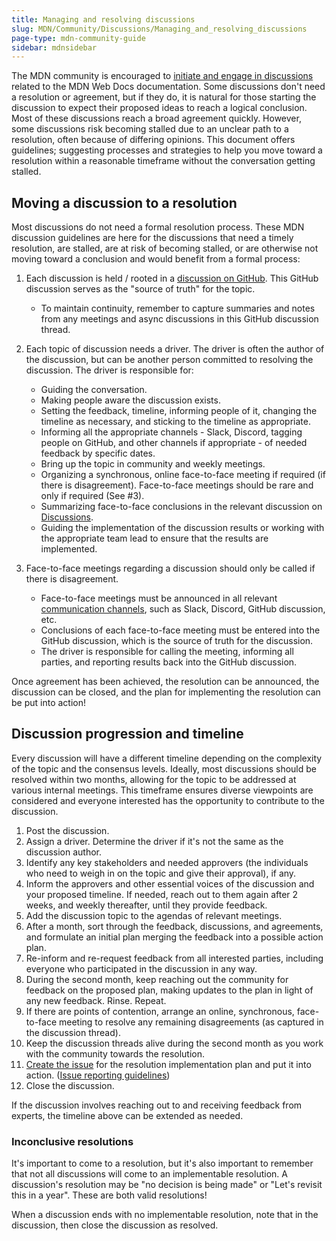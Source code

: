 ```yaml
---
title: Managing and resolving discussions
slug: MDN/Community/Discussions/Managing_and_resolving_discussions
page-type: mdn-community-guide
sidebar: mdnsidebar
---
```


The MDN community is encouraged to [initiate and engage in discussions](/en-US/docs/MDN/Community/Discussions) related to the MDN Web Docs documentation. Some discussions don't need a resolution or agreement, but if they do, it is natural for those starting the discussion to expect their proposed ideas to reach a logical conclusion. Most of these discussions reach a broad agreement quickly. However, some discussions risk becoming stalled due to an unclear path to a resolution, often because of differing opinions. This document offers guidelines; suggesting processes and strategies to help you move toward a resolution within a reasonable timeframe without the conversation getting stalled.

## Moving a discussion to a resolution

Most discussions do not need a formal resolution process. These MDN discussion guidelines are here for the discussions that need a timely resolution, are stalled, are at risk of becoming stalled, or are otherwise not moving toward a conclusion and would benefit from a formal process:

1. Each discussion is held / rooted in a [discussion on GitHub](https://github.com/orgs/mdn/discussions). This GitHub discussion serves as the "source of truth" for the topic.

   - To maintain continuity, remember to capture summaries and notes from any meetings and async discussions in this GitHub discussion thread.

2. Each topic of discussion needs a driver. The driver is often the author of the discussion, but can be another person committed to resolving the discussion. The driver is responsible for:

   - Guiding the conversation.
   - Making people aware the discussion exists.
   - Setting the feedback, timeline, informing people of it, changing the timeline as necessary, and sticking to the timeline as appropriate.
   - Informing all the appropriate channels - Slack, Discord, tagging people on GitHub, and other channels if appropriate - of needed feedback by specific dates.
   - Bring up the topic in community and weekly meetings.
   - Organizing a synchronous, online face-to-face meeting if required (if there is disagreement). Face-to-face meetings should be rare and only if required (See #3).
   - Summarizing face-to-face conclusions in the relevant discussion on [Discussions](https://github.com/orgs/mdn/discussions).
   - Guiding the implementation of the discussion results or working with the appropriate team lead to ensure that the results are implemented.

3. Face-to-face meetings regarding a discussion should only be called if there is disagreement.

   - Face-to-face meetings must be announced in all relevant [communication channels](/en-US/docs/MDN/Community/Communication_channels), such as Slack, Discord, GitHub discussion, etc.
   - Conclusions of each face-to-face meeting must be entered into the GitHub discussion, which is the source of truth for the discussion.
   - The driver is responsible for calling the meeting, informing all parties, and reporting results back into the GitHub discussion.

Once agreement has been achieved, the resolution can be announced, the discussion can be closed, and the plan for implementing the resolution can be put into action!

## Discussion progression and timeline

Every discussion will have a different timeline depending on the complexity of the topic and the consensus levels. Ideally, most discussions should be resolved within two months, allowing for the topic to be addressed at various internal meetings. This timeframe ensures diverse viewpoints are considered and everyone interested has the opportunity to contribute to the discussion.

1. Post the discussion.
2. Assign a driver. Determine the driver if it's not the same as the discussion author.
3. Identify any key stakeholders and needed approvers (the individuals who need to weigh in on the topic and give their approval), if any.
4. Inform the approvers and other essential voices of the discussion and your proposed timeline. If needed, reach out to them again after 2 weeks, and weekly thereafter, until they provide feedback.
5. Add the discussion topic to the agendas of relevant meetings.
6. After a month, sort through the feedback, discussions, and agreements, and formulate an initial plan merging the feedback into a possible action plan.
7. Re-inform and re-request feedback from all interested parties, including everyone who participated in the discussion in any way.
8. During the second month, keep reaching out the community for feedback on the proposed plan, making updates to the plan in light of any new feedback. Rinse. Repeat.
9. If there are points of contention, arrange an online, synchronous, face-to-face meeting to resolve any remaining disagreements (as captured in the discussion thread).
10. Keep the discussion threads alive during the second month as you work with the community towards the resolution.
11. [Create the issue](/en-US/docs/MDN/Community/Issues) for the resolution implementation plan and put it into action. ([Issue reporting guidelines](/en-US/docs/MDN/Community/Issues#guidelines_for_reporting_an_issue))
12. Close the discussion.

If the discussion involves reaching out to and receiving feedback from experts, the timeline above can be extended as needed.

### Inconclusive resolutions

It's important to come to a resolution, but it's also important to remember that not all discussions will come to an implementable resolution. A discussion's resolution may be "no decision is being made" or "Let's revisit this in a year". These are both valid resolutions!

When a discussion ends with no implementable resolution, note that in the discussion, then close the discussion as resolved.
